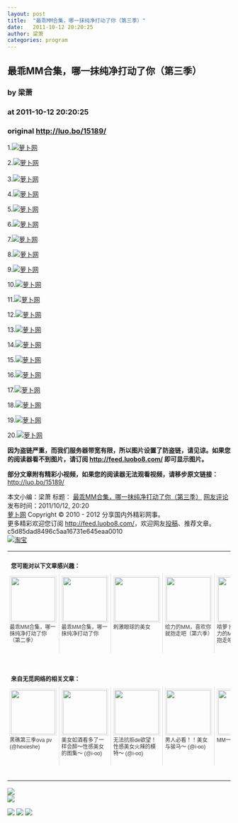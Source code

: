 ```yaml
---
layout: post
title:  "最乖MM合集，哪一抹纯净打动了你（第三季）"
date:   2011-10-12 20:20:25
author: 梁萧
categories: program
---
```


## 最乖MM合集，哪一抹纯净打动了你（第三季）
### by 梁萧
### at 2011-10-12 20:20:25
### original <http://luo.bo/15189/>

<p>1.<a title="萝卜网" href="http://dulei.si/files/2011/10/02/ce777f7d048360b6ac06c38a3383ceb9.jpg"><img title="萝卜网" src="http://dulei.si/files/2011/10/02/ce777f7d048360b6ac06c38a3383ceb9.jpg" alt="萝卜网" border="0"></a></p><p>2.<a title="萝卜网" href="http://ki.ki.ki/files/2011/10/02/d73ec1d6a19eedac5f71255df9f486fc.jpg"><img title="萝卜网" src="http://ki.ki.ki/files/2011/10/02/d73ec1d6a19eedac5f71255df9f486fc.jpg" alt="萝卜网" border="0"></a><br> <span></span><br> 3.<a title="萝卜网" href="http://ki.ki.ki/files/2011/10/02/37c27454adcc696c6aadf24d6dcaf1d2.jpg"><img title="萝卜网" src="http://ki.ki.ki/files/2011/10/02/37c27454adcc696c6aadf24d6dcaf1d2.jpg" alt="萝卜网" border="0"></a></p><p>4.<a title="萝卜网" href="http://ki.ki.ki/files/2011/10/02/cc4bdc9b77d35aecd4d6d85fff795f4f.jpg"><img title="萝卜网" src="http://ki.ki.ki/files/2011/10/02/cc4bdc9b77d35aecd4d6d85fff795f4f.jpg" alt="萝卜网" border="0"></a></p><p>5.<a title="萝卜网" href="http://ki.ki.ki/files/2011/10/02/35c2b53de3fb8a753f115ab89c6edced.jpg"><img title="萝卜网" src="http://ki.ki.ki/files/2011/10/02/35c2b53de3fb8a753f115ab89c6edced.jpg" alt="萝卜网" border="0"></a></p><p>6.<a title="萝卜网" href="http://ki.ki.ki/files/2011/10/02/e51eb11e19cd36b3e58686e1b66f6cc1.jpg"><img title="萝卜网" src="http://ki.ki.ki/files/2011/10/02/e51eb11e19cd36b3e58686e1b66f6cc1.jpg" alt="萝卜网" border="0"></a></p><p>7.<a title="萝卜网" href="http://ki.ki.ki/files/2011/10/02/752225887485bffd538279b44156ad51.jpg"><img title="萝卜网" src="http://ki.ki.ki/files/2011/10/02/752225887485bffd538279b44156ad51.jpg" alt="萝卜网" border="0"></a></p><p>8.<a title="萝卜网" href="http://ki.ki.ki/files/2011/10/02/cb562983da34f3c0293b36d50ac1b578.jpg"><img title="萝卜网" src="http://ki.ki.ki/files/2011/10/02/cb562983da34f3c0293b36d50ac1b578.jpg" alt="萝卜网" border="0"></a></p><p>9.<a title="萝卜网" href="http://ki.ki.ki/files/2011/10/02/8dd6b6adbf76f90d5436e0cf6b552d1e.jpg"><img title="萝卜网" src="http://ki.ki.ki/files/2011/10/02/8dd6b6adbf76f90d5436e0cf6b552d1e.jpg" alt="萝卜网" border="0"></a></p><p>10.<a title="萝卜网" href="http://ki.ki.ki/files/2011/10/02/cb9b3ee896f7ecfd5b9b5df881baa7a5.jpg"><img title="萝卜网" src="http://ki.ki.ki/files/2011/10/02/cb9b3ee896f7ecfd5b9b5df881baa7a5.jpg" alt="萝卜网" border="0"></a></p><p>11.<a title="萝卜网" href="http://ki.ki.ki/files/2011/10/02/3382891fdbce6f3a442d3a55180c3843.jpg"><img title="萝卜网" src="http://ki.ki.ki/files/2011/10/02/3382891fdbce6f3a442d3a55180c3843.jpg" alt="萝卜网" border="0"></a></p><p>12.<a title="萝卜网" href="http://ki.ki.ki/files/2011/10/02/640691542e73b7ce3e89e76c67529fdb.jpg"><img title="萝卜网" src="http://ki.ki.ki/files/2011/10/02/640691542e73b7ce3e89e76c67529fdb.jpg" alt="萝卜网" border="0"></a></p><p>13.<a title="萝卜网" href="http://ki.ki.ki/files/2011/10/02/276ea256af14d40de563cdfcfb40d2f6.jpg"><img title="萝卜网" src="http://ki.ki.ki/files/2011/10/02/276ea256af14d40de563cdfcfb40d2f6.jpg" alt="萝卜网" border="0"></a></p><p>14.<a title="萝卜网" href="http://ki.ki.ki/files/2011/10/02/bd70b83fd134ee8458972cb24bbadced.jpg"><img title="萝卜网" src="http://ki.ki.ki/files/2011/10/02/bd70b83fd134ee8458972cb24bbadced.jpg" alt="萝卜网" border="0"></a></p><p>15.<a title="萝卜网" href="http://ki.ki.ki/files/2011/10/02/0293ae10904e60ddcac4621dc615c242.jpg"><img title="萝卜网" src="http://ki.ki.ki/files/2011/10/02/0293ae10904e60ddcac4621dc615c242.jpg" alt="萝卜网" border="0"></a></p><p>16.<a title="萝卜网" href="http://ki.ki.ki/files/2011/10/02/6eca47c166d095049ed948b9fa7d8d75.jpg"><img title="萝卜网" src="http://ki.ki.ki/files/2011/10/02/6eca47c166d095049ed948b9fa7d8d75.jpg" alt="萝卜网" border="0"></a></p><p>17.<a title="萝卜网" href="http://ki.ki.ki/files/2011/10/02/9cf7d54d0c495336f659a5ea51ae0183.jpg"><img title="萝卜网" src="http://ki.ki.ki/files/2011/10/02/9cf7d54d0c495336f659a5ea51ae0183.jpg" alt="萝卜网" border="0"></a></p><p>18.<a title="萝卜网" href="http://ki.ki.ki/files/2011/10/02/771bacac3f724ab94b06768fc5927d79.jpg"><img title="萝卜网" src="http://ki.ki.ki/files/2011/10/02/771bacac3f724ab94b06768fc5927d79.jpg" alt="萝卜网" border="0"></a></p><p>19.<a title="萝卜网" href="http://ki.ki.ki/files/2011/10/02/23d512b944e87489e11778ea6a2b7055.jpg"><img title="萝卜网" src="http://ki.ki.ki/files/2011/10/02/23d512b944e87489e11778ea6a2b7055.jpg" alt="萝卜网" border="0"></a></p><p>20.<a title="萝卜网" href="http://ki.ki.ki/files/2011/10/02/36e043edcdaa13a702e850a61817ce4e.jpg"><img title="萝卜网" src="http://ki.ki.ki/files/2011/10/02/36e043edcdaa13a702e850a61817ce4e.jpg" alt="萝卜网" border="0"></a></p><p><strong>因为盗链严重，而我们服务器带宽有限，所以图片设置了防盗链，请见谅。如果您的阅读器看不到图片，请订阅 <a href="http://feed.luobo8.com/">http://feed.luobo8.com/</a> 即可显示图片。</strong></p><p><strong>部分文章附有精彩小视频，如果您的阅读器无法观看视频，请移步原文链接：</strong> <a href="http://luo.bo/15189/" title="最乖MM合集，哪一抹纯净打动了你（第三季）">http://luo.bo/15189/</a></p> 本文小编：梁萧 标题： <a href="http://luo.bo/15189/" title="最乖MM合集，哪一抹纯净打动了你（第三季）">最乖MM合集，哪一抹纯净打动了你（第三季）</a> <a href="http://luo.bo/15189/#comments" title="to the comments">网友评论</a> 发布时间：2011/10/12, 20:20 <br> <a href="http://luo.bo/" title="萝卜网 - 人人都是艺术家">萝卜网</a> Copyright © 2010 - 2012 分享国内外精彩网事。<br> 更多精彩欢迎您订阅 <a href="http://feed.luobo8.com/">http://feed.luobo8.com/</a>，欢迎网友<a href="http://luo.bo/delivery/">投稿</a>、推荐文章。<br> c5d85dad8496c5aa16731e645eaa0010<br><a href="http://8.nf/1100" title="淘宝"><img src="http://dulei.si/files/2011/08/25/69cb3ea317a32c4e6143e665fdb20b14.300-250.jpg" alt="淘宝" border="0"></a><br><table cellspacing="0" cellpadding="3" border="0" style="clear:both"><tr><td colspan="5"><b><font size="-1" style="display:block!important;padding:20px 0 5px!important">您可能对以下文章感兴趣：</font></b></td></tr><tr><td width="106" valign="top" style="padding:5px!important;margin:0!important"> <a title="最乖MM合集，哪一抹纯净打动了你（第二季）" style="text-decoration:none!important" href="http://app.wumii.com/ext/redirect.htm?url=http%3A%2F%2Fluo.bo%2F15112%2F&amp;from=http%3A%2F%2Fluo.bo%2F15189%2F"> <img style="margin:0!important;padding:2px!important;border:1px solid #dddddd!important;width:100px!important;height:100px!important" src="http://static.wumii.com/site_images/2011/10/11/8950017.jpg" width="100px" height="100px"><br> <font size="-1" color="#333333" style="display:block!important;line-height:15px!important;width:106px!important;font:12px/15px arial!important;height:60px!important;margin:3px 0 0 0!important;padding:0!important;overflow:hidden!important">最乖MM合集，哪一抹纯净打动了你（第二季）</font> </a></td><td width="106" valign="top" style="padding:5px!important;margin:0!important;border-left:1px solid #dddddd!important"> <a title="最乖MM合集，哪一抹纯净打动了你" style="text-decoration:none!important" href="http://app.wumii.com/ext/redirect.htm?url=http%3A%2F%2Fluo.bo%2F15067%2F&amp;from=http%3A%2F%2Fluo.bo%2F15189%2F"> <img style="margin:0!important;padding:2px!important;border:1px solid #dddddd!important;width:100px!important;height:100px!important" src="http://static.wumii.com/site_images/2011/10/10/8861339.jpg" width="100px" height="100px"><br> <font size="-1" color="#333333" style="display:block!important;line-height:15px!important;width:106px!important;font:12px/15px arial!important;height:60px!important;margin:3px 0 0 0!important;padding:0!important;overflow:hidden!important">最乖MM合集，哪一抹纯净打动了你</font> </a></td><td width="106" valign="top" style="padding:5px!important;margin:0!important;border-left:1px solid #dddddd!important"> <a title="刺激眼球的美女" style="text-decoration:none!important" href="http://app.wumii.com/ext/redirect.htm?url=http%3A%2F%2Fluo.bo%2F14799%2F&amp;from=http%3A%2F%2Fluo.bo%2F15189%2F"> <img style="margin:0!important;padding:2px!important;border:1px solid #dddddd!important;width:100px!important;height:100px!important" src="http://static.wumii.com/site_images/2011/10/05/8596774.jpg" width="100px" height="100px"><br> <font size="-1" color="#333333" style="display:block!important;line-height:15px!important;width:106px!important;font:12px/15px arial!important;height:60px!important;margin:3px 0 0 0!important;padding:0!important;overflow:hidden!important">刺激眼球的美女</font> </a></td><td width="106" valign="top" style="padding:5px!important;margin:0!important;border-left:1px solid #dddddd!important"> <a title="给力的MM，喜欢你就抱走吧（第六季）" style="text-decoration:none!important" href="http://app.wumii.com/ext/redirect.htm?url=http%3A%2F%2Fluo.bo%2F4282%2F&amp;from=http%3A%2F%2Fluo.bo%2F15189%2F"> <img style="margin:0!important;padding:2px!important;border:1px solid #dddddd!important;width:100px!important;height:100px!important" src="http://static.wumii.com/site_images/2011/01/15/2100908.jpg" width="100px" height="100px"><br> <font size="-1" color="#333333" style="display:block!important;line-height:15px!important;width:106px!important;font:12px/15px arial!important;height:60px!important;margin:3px 0 0 0!important;padding:0!important;overflow:hidden!important">给力的MM，喜欢你就抱走吧（第六季）</font> </a></td><td width="106" valign="top" style="padding:5px!important;margin:0!important;border-left:1px solid #dddddd!important"> <a title="啃萝卜凌晨档：给力的MM，喜欢你就抱走吧（第十二季）" style="text-decoration:none!important" href="http://app.wumii.com/ext/redirect.htm?url=http%3A%2F%2Fluo.bo%2F7858%2F&amp;from=http%3A%2F%2Fluo.bo%2F15189%2F"> <img style="margin:0!important;padding:2px!important;border:1px solid #dddddd!important;width:100px!important;height:100px!important" src="http://static.wumii.com/site_images/2011/05/06/7797954.jpg" width="100px" height="100px"><br> <font size="-1" color="#333333" style="display:block!important;line-height:15px!important;width:106px!important;font:12px/15px arial!important;height:60px!important;margin:3px 0 0 0!important;padding:0!important;overflow:hidden!important">啃萝卜凌晨档：给力的MM，喜欢你就抱走吧（第十二季）</font> </a></td></tr> <td><br><tr><td colspan="5"><b><font size="-1" style="display:block!important;padding:20px 0 5px!important">来自无觅网络的相关文章：</font></b></td></tr><tr><td width="106" valign="top" style="padding:5px!important;margin:0!important"> <a title="黑礁第三季ova pv" style="text-decoration:none!important" href="http://app.wumii.com/ext/redirect.htm?url=http%3A%2F%2Fwww.hexieshe.com%2Fjimmy%2F626808.html&amp;from=http%3A%2F%2Fluo.bo%2F15189%2F"> <img style="margin:0!important;padding:2px!important;border:1px solid #dddddd!important;width:100px!important;height:100px!important" src="http://static.wumii.com/site_images/2011/08/07/21345342.jpg" width="100px" height="100px"><br> <font size="-1" color="#333333" style="display:block!important;line-height:15px!important;width:106px!important;font:12px/15px arial!important;height:60px!important;margin:3px 0 0 0!important;padding:0!important;overflow:hidden!important">黑礁第三季ova pv (@hexieshe)</font> </a></td><td width="106" valign="top" style="padding:5px!important;margin:0!important;border-left:1px solid #dddddd!important"> <a title="美女如酒看多了一样会醉～性感美女的图集～" style="text-decoration:none!important" href="http://app.wumii.com/ext/redirect.htm?url=http%3A%2F%2Fwww.i-oo.com%2Fpost%2F6519.html&amp;from=http%3A%2F%2Fluo.bo%2F15189%2F"> <img style="margin:0!important;padding:2px!important;border:1px solid #dddddd!important;width:100px!important;height:100px!important" src="http://static.wumii.com/site_images/2011/10/12/9006721.jpg" width="100px" height="100px"><br> <font size="-1" color="#333333" style="display:block!important;line-height:15px!important;width:106px!important;font:12px/15px arial!important;height:60px!important;margin:3px 0 0 0!important;padding:0!important;overflow:hidden!important">美女如酒看多了一样会醉～性感美女的图集～ (@i-oo)</font> </a></td><td width="106" valign="top" style="padding:5px!important;margin:0!important;border-left:1px solid #dddddd!important"> <a title="无法抗拒de欲望！性感美女火辣的模特～" style="text-decoration:none!important" href="http://app.wumii.com/ext/redirect.htm?url=http%3A%2F%2Fwww.i-oo.com%2Fpost%2F5657.html&amp;from=http%3A%2F%2Fluo.bo%2F15189%2F"> <img style="margin:0!important;padding:2px!important;border:1px solid #dddddd!important;width:100px!important;height:100px!important" src="http://static.wumii.com/site_images/2011/10/08/8731293.jpg" width="100px" height="100px"><br> <font size="-1" color="#333333" style="display:block!important;line-height:15px!important;width:106px!important;font:12px/15px arial!important;height:60px!important;margin:3px 0 0 0!important;padding:0!important;overflow:hidden!important">无法抗拒de欲望！性感美女火辣的模特～ (@i-oo)</font> </a></td><td width="106" valign="top" style="padding:5px!important;margin:0!important;border-left:1px solid #dddddd!important"> <a title="男人必看！！美女与骏马～" style="text-decoration:none!important" href="http://app.wumii.com/ext/redirect.htm?url=http%3A%2F%2Fwww.i-oo.com%2Fpost%2F6797.html&amp;from=http%3A%2F%2Fluo.bo%2F15189%2F"> <img style="margin:0!important;padding:2px!important;border:1px solid #dddddd!important;width:100px!important;height:100px!important" src="http://static.wumii.com/site_images/2011/10/10/8863959.jpg" width="100px" height="100px"><br> <font size="-1" color="#333333" style="display:block!important;line-height:15px!important;width:106px!important;font:12px/15px arial!important;height:60px!important;margin:3px 0 0 0!important;padding:0!important;overflow:hidden!important">男人必看！！美女与骏马～ (@i-oo)</font> </a></td><td width="106" valign="top" style="padding:5px!important;margin:0!important;border-left:1px solid #dddddd!important"> <a title="MM一族" style="text-decoration:none!important" href="http://app.wumii.com/ext/redirect.htm?url=http%3A%2F%2Fmh.99770.cc%2Fcomic%2F5232&amp;from=http%3A%2F%2Fluo.bo%2F15189%2F"> <img style="margin:0!important;padding:2px!important;border:1px solid #dddddd!important;width:100px!important;height:100px!important" src="http://static.wumii.com/site_images/2011/06/24/14168783.jpg" width="100px" height="100px"><br> <font size="-1" color="#333333" style="display:block!important;line-height:15px!important;width:106px!important;font:12px/15px arial!important;height:60px!important;margin:3px 0 0 0!important;padding:0!important;overflow:hidden!important">MM一族 (@99770)</font> </a></td></tr><tr><td colspan="5" align="right"> <a style="text-decoration:none!important" href="http://www.wumii.com/widget/relatedItems.htm" title="无觅相关文章插件"> <font size="-1" color="#bbbbbb" style="display:block!important;font-family:arial!important;padding:5px 0!important;font-size:12px!important;color:#bbb!important">无觅</font> </a></td></tr></td></table>
<p><a href="http://feedads.g.doubleclick.net/~a/kxEjLI4BWP3FhWM4CfNdM-ochis/0/da"><img src="http://feedads.g.doubleclick.net/~a/kxEjLI4BWP3FhWM4CfNdM-ochis/0/di" border="0" ismap></a><br>
<a href="http://feedads.g.doubleclick.net/~a/kxEjLI4BWP3FhWM4CfNdM-ochis/1/da"><img src="http://feedads.g.doubleclick.net/~a/kxEjLI4BWP3FhWM4CfNdM-ochis/1/di" border="0" ismap></a></p><div>
<a href="http://feeds.feedburner.com/~ff/tamd?a=0I1izVh9gqY:JMYqBOR43hw:yIl2AUoC8zA"><img src="http://feeds.feedburner.com/~ff/tamd?d=yIl2AUoC8zA" border="0"></a> <a href="http://feeds.feedburner.com/~ff/tamd?a=0I1izVh9gqY:JMYqBOR43hw:qj6IDK7rITs"><img src="http://feeds.feedburner.com/~ff/tamd?d=qj6IDK7rITs" border="0"></a> <a href="http://feeds.feedburner.com/~ff/tamd?a=0I1izVh9gqY:JMYqBOR43hw:-BTjWOF_DHI"><img src="http://feeds.feedburner.com/~ff/tamd?i=0I1izVh9gqY:JMYqBOR43hw:-BTjWOF_DHI" border="0"></a>
</div>